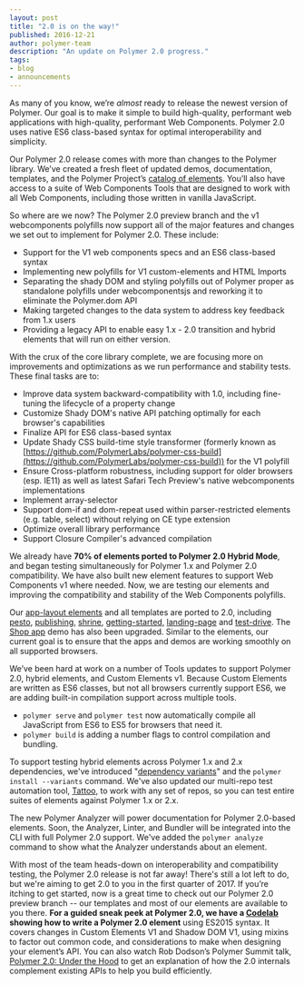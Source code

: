 ```yaml
---
layout: post
title: "2.0 is on the way!"
published: 2016-12-21
author: polymer-team
description: "An update on Polymer 2.0 progress."
tags:
- blog
- announcements
---
```


As many of you know, we’re _almost_ ready to release the newest version of Polymer. Our goal is to make it simple to build high-quality, performant web applications with high-quality, performant Web Components. Polymer 2.0 uses native ES6 class-based syntax for optimal interoperability and simplicity.

Our Polymer 2.0 release comes with more than changes to the Polymer library. We’ve created a fresh fleet of updated demos, documentation, templates, and the Polymer Project’s [catalog of elements](https://elements.polymer-project.org/). You’ll also have access to a suite of Web Components Tools that are designed to work with all Web Components, including those written in vanilla JavaScript.  
 
So where are we now? The Polymer 2.0 preview branch and the v1 webcomponents polyfills now support all of the major features and changes we set out to implement for Polymer 2.0.  These include:
* Support for the V1 web components specs and an ES6 class-based syntax
* Implementing new polyfills for V1 custom-elements and HTML Imports
* Separating the shady DOM and styling polyfills out of Polymer proper as standalone polyfills under webcomponentsjs and reworking it to eliminate the Polymer.dom API
* Making targeted changes to the data system to address key feedback from 1.x users
* Providing a legacy API to enable easy 1.x - 2.0 transition and hybrid elements that will run on either version.

With the crux of the core library complete, we are focusing more on improvements and optimizations as we run performance and stability tests. These final tasks are to:
* Improve data system backward-compatibility with 1.0, including fine-tuning the lifecycle of a property change
* Customize Shady DOM's native API patching optimally for each browser's capabilities
* Finalize API for ES6 class-based syntax
* Update Shady CSS build-time style transformer (formerly known as [https://github.com/PolymerLabs/polymer-css-build](https://github.com/PolymerLabs/polymer-css-build)) for the V1 polyfill
* Ensure Cross-platform robustness, including support for older browsers (esp. IE11) as well as latest Safari Tech Preview's native webcomponents implementations
* Implement array-selector
* Support dom-if and dom-repeat used within parser-restricted elements (e.g. table, select) without relying on CE type extension
* Optimize overall library performance
* Support Closure Compiler's advanced compilation

We already have **70% of elements ported to Polymer 2.0 Hybrid Mode**, and began testing simultaneously for Polymer 1.x and Polymer 2.0 compatibility. We have also built new element features to support Web Components v1 where needed. Now, we are testing our elements and improving the compatibility and stability of the Web Components polyfills.

Our [app-layout elements](https://github.com/PolymerElements/app-layout/tree/2.0-preview) and all templates are ported to 2.0, including [pesto](https://github.com/PolymerElements/app-layout/tree/2.0-preview/templates/pesto), [publishing](https://github.com/PolymerElements/app-layout/tree/2.0-preview/templates/publishing), [shrine](https://github.com/PolymerElements/app-layout/tree/2.0-preview/templates/shrine), [getting-started](https://github.com/PolymerElements/app-layout/tree/2.0-preview/templates/getting-started), [landing-page](https://github.com/PolymerElements/app-layout/tree/2.0-preview/templates/landing-page) and [test-drive](https://github.com/PolymerElements/app-layout/tree/2.0-preview/templates/test-drive). The [Shop app](https://github.com/Polymer/shop/tree/2.0-preview) demo has also been upgraded. Similar to the elements, our current goal is to ensure that the apps and demos are working smoothly on all supported browsers.

We’ve been hard at work on a number of Tools updates to support Polymer 2.0, hybrid elements, and Custom Elements v1. Because Custom Elements are written as ES6 classes, but not all browsers currently support ES6, we are adding built-in compilation support across multiple tools. 
* `polymer serve` and `polymer test` now automatically compile all JavaScript from ES6 to ES5 for browsers that need it. 
* `polymer build` is adding a number flags to control compilation and bundling.

To support testing hybrid elements across Polymer 1.x and 2.x dependencies, we've introduced "[dependency variants](https://github.com/Polymer/polymer-cli#dependency-variants)" and the `polymer install --variants` command. We've also updated our multi-repo test automation tool, [Tattoo](https://www.npmjs.com/package/tattoo), to work with any set of repos, so you can test entire suites of elements against Polymer 1.x or 2.x.

The new Polymer Analyzer will power documentation for Polymer 2.0-based elements. Soon, the Analyzer, Linter, and Bundler will be integrated into the CLI with full Polymer 2.0 support. We've added the `polymer analyze` command to show what the Analyzer understands about an element.

With most of the team heads-down on interoperability and compatibility testing, the Polymer 2.0 release is not far away! There's still a lot left to do, but we're aiming to get 2.0 to you in the first quarter of 2017. If you’re itching to get started, now is a great time to check out our Polymer 2.0 preview branch -- our templates and most of our elements are available to you there. **For a guided sneak peek at Polymer 2.0, we have a [Codelab](https://codelabs.developers.google.com/codelabs/polymer-2-carousel/#0) showing how to write a Polymer 2.0 element** using ES2015 syntax. It covers changes in Custom Elements V1 and Shadow DOM V1, using mixins to factor out common code, and considerations to make when designing your element’s API. You can also watch Rob Dodson’s Polymer Summit talk, [Polymer 2.0: Under the Hood](https://www.youtube.com/watch?v=iJ9hS54BRag) to get an explanation of how the 2.0 internals complement existing APIs to help you build efficiently. 